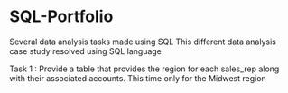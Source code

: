 # SQL-Portfolio
Several data analysis tasks made using SQL 
This different data analysis case study resolved using SQL language 

Task 1 : Provide a table that provides the region for each sales_rep along with their associated accounts. This time only for the Midwest region
